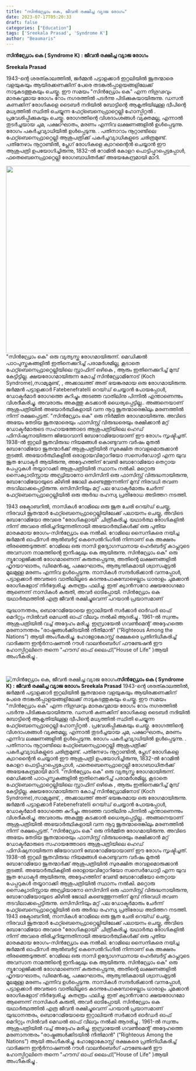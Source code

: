 ```yaml
---
title: "സിൻഡ്രോം കെ, ജീവൻ രക്ഷിച്ച വ്യാജ രോഗം"
date: 2023-07-17T05:20:33
draft: false
categories: ["Education"]
tags: ['Sreekala Prasad', 'Syndrome K']
author: "Beaumaris"
---
```


<strong>സിൻഡ്രോം കെ ( Syndrome K) : ജീവൻ രക്ഷിച്ച വ്യാജ രോഗം</strong>

<strong>Sreekala Prasad</strong>

1943-ന്റെ ശരത്കാലത്തിൽ, ജർമ്മൻ പട്ടാളക്കാർ ഇറ്റലിയിൽ ജൂതന്മാരെ വളയുകയും ആയിരക്കണക്കിന് പേരെ തടങ്കൽപ്പാളയങ്ങളിലേക്ക് നാടുകടത്തുകയും ചെയ്തു. ഈ സമയം "സിൻഡ്രോം കെ" എന്ന നിഗൂഢവും മാരകവുമായ രോഗം റോം നഗരത്തിൽ പടർന്നു പിടിക്കുകയായിരുന്നു. ഡസൻ കണക്കിന് രോഗികളെ ടൈബർ നദിയിൽ ബോട്ടിന്റെ ആകൃതിയിലുള്ള ദ്വീപിന്റെ മധ്യത്തിൽ സ്ഥിതി ചെയ്യുന്ന ഫേറ്റ്ബെനെഫ്രാറ്റെല്ലി ഹോസ്പിറ്റൽ . പ്രവേശിപ്പിക്കുകയും ചെയ്തു. രോഗത്തിന്റെ വിശദാംശങ്ങൾ വ്യക്തമല്ല, എന്നാൽ തുടർച്ചയായ ചുമ, പക്ഷാഘാതം, മരണം എന്നിവ ലക്ഷണങ്ങളിൽ ഉൾപ്പെടുന്നു. രോഗം പകർച്ചവ്യാധിയിൽ ഉൾപ്പെടുന്നു.
.
പതിനാറാം നൂറ്റാണ്ടിലെ ഫേറ്റ്ബെനെഫ്രാറ്റെല്ലി ആശുപത്രിക്ക് പകർച്ചവ്യാധികളുടെ ചരിത്രമുണ്ട്. പതിനേഴാം നൂറ്റാണ്ടിൽ, പ്ലേഗ് രോഗികളെ ക്വാറന്റൈൻ ചെയ്യാൻ ഈ ആശുപത്രി ഉപയോഗിച്ചിരുന്നു, 1832-ൽ റോമിൽ കോളറ പൊട്ടിപ്പുറപ്പെട്ടപ്പോൾ, ഫതെബെനെഫ്രാറ്റെല്ലി രോഗബാധിതർക്ക് അഭയകേന്ദ്രമായി മാറി.

<a href="https://cdn.boolokam.com/articles/2023/07/wwww.jpg"><img class=" wp-image-403220 aligncenter" src="https://cdn.boolokam.com/articles/2023/07/wwww.jpg" alt="" width="900" height="513" /></a>"സിൻഡ്രോം കെ" ഒരു വ്യത്യസ്ത രോഗമായിരുന്ന്. മെഡിക്കൽ പാഠപുസ്തകങ്ങളിൽ ഇതിനെക്കുറിച്ച് പരാമർശമില്ല, കൂടാതെ ഫേറ്റ്ബെനെഫ്രാറ്റെല്ലിയിലെ സ്റ്റാഫിന് ഒഴികെ , ആരും ഇതിനെക്കുറിച്ച് മുമ്പ് കേട്ടിട്ടില്ല. ക്ഷയരോഗമായിരുന്ന കോച്ച് സിൻഡ്രോമിനോട് (Koch Syndrome),സാമ്യമുണ്ട്, , അക്കാലത്ത് അത് ഭയങ്കരമായ ഒരു രോഗമായിരുന്നു. ജർമ്മൻ പട്ടാളക്കാർ Fatebenefratelli റെയ്ഡ് ചെയ്യാൻ പോയപ്പോൾ, ഡോക്ടർമാർ രോഗത്തെ കുറിച്ചും അടഞ്ഞ വാതിലിനു പിന്നിൽ എന്താണെന്നും വിശദീകരിച്ചു. അവരാരും അകത്തു കടക്കാൻ ധൈര്യപ്പെട്ടില്ല.. അങ്ങനെയാണ് ആശുപത്രിയിൽ അഭയാർത്ഥികളായി വന്ന നൂറു ജൂതന്മാരെങ്കിലും മരണത്തിൽ നിന്ന് രക്ഷപ്പെട്ടത്. "സിൻഡ്രോം കെ" ഒരു നിർമ്മിത രോഗമായിരുന്നു.
അവിടെ അഭയം തേടിയ ജൂതന്മാരെയും ഫാസിസ്റ്റ് വിരുദ്ധരെയും രക്ഷിക്കാൻ മറ്റ് ഡോക്ടർമാരുടെ സഹായത്തോടെ ആശുപത്രിയിലെ ഹെഡ് ഫിസിഷ്യനായിരുന്ന ജിയോവാനി ബോറോമിയോയാണ് ഈ രോഗം സൃഷ്ടിച്ചത്. 1938-ൽ ഇറ്റലി ജൂതവിരുദ്ധ നിയമങ്ങൾ കൊണ്ടുവന്ന വർഷം മുതൽ ബോറോമിയോ ജൂതന്മാർക്ക് ആശുപത്രിയിൽ സുരക്ഷിത താവളമൊരുക്കാൻ തുടങ്ങി. അഭയാർത്ഥികളിൽ ഒരാളായവിറ്റോറിയോ സസെർഡോട്ടി എന്ന യുവ ജൂത ഡോക്ടർ ആയിരുന്നു, അദ്ദേഹത്തിന് വേണ്ടി ബോറോമിയോ തെറ്റായ പേപ്പറുകൾ തയ്യാറാക്കി ആശുപത്രിയിൽ സ്ഥാനം നൽകി. മറ്റൊരു സൈക്യാട്രിസ്റ്റായ അഡ്രിയാനോ ഒസിസിനി ഒരു ഫാസിസ്റ്റ് വിരുദ്ധനായിരുന്നു, ബോറോമിയോയുടെ കീഴിൽ ജോലി കണ്ടെത്തുന്നതിന് മുമ്പ് നിരവധി തവണ തടവിലാക്കപ്പെട്ടിരുന്നു. ഒസിസിനിയും മറ്റ് പല ഡോക്ടർമാരും ചേർന്ന് ഫേറ്റ്ബെനെഫ്രാറ്റെല്ലിയിൽ ഒരു അർദ്ധ രഹസ്യ പ്രതിരോധ അടിത്തറ നടത്തി.

1943 ഒക്ടോബറിൽ, നാസികൾ റോമിലെ ഒരു ജൂത ചേരി റെയ്ഡ് ചെയ്തു, നിരവധി ജൂതന്മാർ ഫേറ്റ്ബെനെഫ്രാറ്റെല്ലിയിലേക്ക് പലായനം ചെയ്തു, അവിടെ ബോറോമിയോ അവരെ "രോഗികളായി" ചിത്രീകരിച്ചു. യഥാർത്ഥ രോഗികളിൽ നിന്ന് അവരെ തിരിച്ചറിയുന്നതിനായി അഭയാർത്ഥികൾക്ക് ഒരു പുതിയ മാരകമായ രോഗം-സിൻഡ്രോം കെ നൽകി. റോമിലെ സൈനികരെ നയിച്ച ജർമ്മൻ ഓഫീസർ ആൽബർട്ട് കെസെൽറിംഗിൽ നിന്നാണ് കെ അക്ഷരം തിരഞ്ഞെടുത്തത്. റോമിലെ ഒരു നാസി ഉദ്യോഗസ്ഥനായ ഹെർബർട്ട് കാപ്ലറുടെ അവസാന നാമത്തിന്റെ ഇനീഷ്യലും കെ ആയിരുന്നു. സിൻഡ്രോം കെ" ഒരു ന്യൂറോളജിക്കൽ രോഗമാണെന്ന് കരുതപ്പെടുന്നു, അതിന്റെ ലക്ഷണങ്ങളിൽ ഹൃദയാഘാതം, ഡിമെൻഷ്യ, പക്ഷാഘാതം, ആത്യന്തികമായി ശ്വാസംമുട്ടൽ മൂലമുള്ള മരണം എന്നിവ ഉൾപ്പെടുന്നു. നാസികൾ സന്ദർശിക്കാൻ വന്നപ്പോൾ, പട്ടാളക്കാർ അവരുടെ വാതിലിലൂടെ കടന്നുപോകുമ്പോഴെല്ലാം ധാരാളം ചുമക്കാൻ രോഗികളോട് നിർദ്ദേശിച്ചു. കുതന്ത്രം ഫലിച്ചു. ഇത് ക്യാൻസറോ ക്ഷയരോഗമോ ആണെന്ന് നാസികൾ കരുതി, അവർ ഓടിപ്പോയി. സിൻഡ്രോം കെ യഥാർത്ഥത്തിൽ എത്ര ജീവൻ രക്ഷിച്ചുവെന്ന് പറയാൻ പ്രയാസമാണ്

യുദ്ധാനന്തരം, ബൊറോമിയോയെ ഇറ്റാലിയൻ സർക്കാർ ഓർഡർ ഓഫ് മെറിറ്റും സിൽവർ മെഡൽ ഓഫ് വീലറും നൽകി ആദരിച്ചു . 1961-ൽ സ്വന്തം ആശുപത്രിയിൽ വച്ച് അദ്ദേഹം മരിച്ചു. ഇസ്രായേൽ ഗവൺമെന്റ് അദ്ദേഹത്തെ മരണാനന്തരം "രാഷ്ട്രങ്ങൾക്കിടയിൽ നീതിമാൻ" (“Righteous Among the Nations”) ആയി അംഗീകരിച്ചു. ഹോളോകോസ്റ്റ് രക്ഷകരെ പ്രതിനിധീകരിച്ച് വാദിക്കുന്ന ഇന്റർനാഷണൽ റൗൾ വാലൻബെർഗ് ഫൗണ്ടേഷൻ ഈ ഹോസ്പിറ്റലിനെ തന്നെ "ഹൗസ് ഓഫ് ലൈഫ്("House of Life" )ആയി അംഗീകരിച്ചു .

&nbsp;


![സിൻഡ്രോം കെ, ജീവൻ രക്ഷിച്ച വ്യാജ രോഗം](https://cdn.boolokam.com/articles/2023/07/wwww.jpg)**സിൻഡ്രോം കെ ( Syndrome K) : ജീവൻ രക്ഷിച്ച വ്യാജ രോഗം** **Sreekala Prasad** 1943-ന്റെ ശരത്കാലത്തിൽ, ജർമ്മൻ പട്ടാളക്കാർ ഇറ്റലിയിൽ ജൂതന്മാരെ വളയുകയും ആയിരക്കണക്കിന് പേരെ തടങ്കൽപ്പാളയങ്ങളിലേക്ക് നാടുകടത്തുകയും ചെയ്തു. ഈ സമയം "സിൻഡ്രോം കെ" എന്ന നിഗൂഢവും മാരകവുമായ രോഗം റോം നഗരത്തിൽ പടർന്നു പിടിക്കുകയായിരുന്നു. ഡസൻ കണക്കിന് രോഗികളെ ടൈബർ നദിയിൽ ബോട്ടിന്റെ ആകൃതിയിലുള്ള ദ്വീപിന്റെ മധ്യത്തിൽ സ്ഥിതി ചെയ്യുന്ന ഫേറ്റ്ബെനെഫ്രാറ്റെല്ലി ഹോസ്പിറ്റൽ . പ്രവേശിപ്പിക്കുകയും ചെയ്തു. രോഗത്തിന്റെ വിശദാംശങ്ങൾ വ്യക്തമല്ല, എന്നാൽ തുടർച്ചയായ ചുമ, പക്ഷാഘാതം, മരണം എന്നിവ ലക്ഷണങ്ങളിൽ ഉൾപ്പെടുന്നു. രോഗം പകർച്ചവ്യാധിയിൽ ഉൾപ്പെടുന്നു. . പതിനാറാം നൂറ്റാണ്ടിലെ ഫേറ്റ്ബെനെഫ്രാറ്റെല്ലി ആശുപത്രിക്ക് പകർച്ചവ്യാധികളുടെ ചരിത്രമുണ്ട്. പതിനേഴാം നൂറ്റാണ്ടിൽ, പ്ലേഗ് രോഗികളെ ക്വാറന്റൈൻ ചെയ്യാൻ ഈ ആശുപത്രി ഉപയോഗിച്ചിരുന്നു, 1832-ൽ റോമിൽ കോളറ പൊട്ടിപ്പുറപ്പെട്ടപ്പോൾ, ഫതെബെനെഫ്രാറ്റെല്ലി രോഗബാധിതർക്ക് അഭയകേന്ദ്രമായി മാറി. [](https://cdn.boolokam.com/articles/2023/07/wwww.jpg)"സിൻഡ്രോം കെ" ഒരു വ്യത്യസ്ത രോഗമായിരുന്ന്. മെഡിക്കൽ പാഠപുസ്തകങ്ങളിൽ ഇതിനെക്കുറിച്ച് പരാമർശമില്ല, കൂടാതെ ഫേറ്റ്ബെനെഫ്രാറ്റെല്ലിയിലെ സ്റ്റാഫിന് ഒഴികെ , ആരും ഇതിനെക്കുറിച്ച് മുമ്പ് കേട്ടിട്ടില്ല. ക്ഷയരോഗമായിരുന്ന കോച്ച് സിൻഡ്രോമിനോട് (Koch Syndrome),സാമ്യമുണ്ട്, , അക്കാലത്ത് അത് ഭയങ്കരമായ ഒരു രോഗമായിരുന്നു. ജർമ്മൻ പട്ടാളക്കാർ Fatebenefratelli റെയ്ഡ് ചെയ്യാൻ പോയപ്പോൾ, ഡോക്ടർമാർ രോഗത്തെ കുറിച്ചും അടഞ്ഞ വാതിലിനു പിന്നിൽ എന്താണെന്നും വിശദീകരിച്ചു. അവരാരും അകത്തു കടക്കാൻ ധൈര്യപ്പെട്ടില്ല.. അങ്ങനെയാണ് ആശുപത്രിയിൽ അഭയാർത്ഥികളായി വന്ന നൂറു ജൂതന്മാരെങ്കിലും മരണത്തിൽ നിന്ന് രക്ഷപ്പെട്ടത്. "സിൻഡ്രോം കെ" ഒരു നിർമ്മിത രോഗമായിരുന്നു. അവിടെ അഭയം തേടിയ ജൂതന്മാരെയും ഫാസിസ്റ്റ് വിരുദ്ധരെയും രക്ഷിക്കാൻ മറ്റ് ഡോക്ടർമാരുടെ സഹായത്തോടെ ആശുപത്രിയിലെ ഹെഡ് ഫിസിഷ്യനായിരുന്ന ജിയോവാനി ബോറോമിയോയാണ് ഈ രോഗം സൃഷ്ടിച്ചത്. 1938-ൽ ഇറ്റലി ജൂതവിരുദ്ധ നിയമങ്ങൾ കൊണ്ടുവന്ന വർഷം മുതൽ ബോറോമിയോ ജൂതന്മാർക്ക് ആശുപത്രിയിൽ സുരക്ഷിത താവളമൊരുക്കാൻ തുടങ്ങി. അഭയാർത്ഥികളിൽ ഒരാളായവിറ്റോറിയോ സസെർഡോട്ടി എന്ന യുവ ജൂത ഡോക്ടർ ആയിരുന്നു, അദ്ദേഹത്തിന് വേണ്ടി ബോറോമിയോ തെറ്റായ പേപ്പറുകൾ തയ്യാറാക്കി ആശുപത്രിയിൽ സ്ഥാനം നൽകി. മറ്റൊരു സൈക്യാട്രിസ്റ്റായ അഡ്രിയാനോ ഒസിസിനി ഒരു ഫാസിസ്റ്റ് വിരുദ്ധനായിരുന്നു, ബോറോമിയോയുടെ കീഴിൽ ജോലി കണ്ടെത്തുന്നതിന് മുമ്പ് നിരവധി തവണ തടവിലാക്കപ്പെട്ടിരുന്നു. ഒസിസിനിയും മറ്റ് പല ഡോക്ടർമാരും ചേർന്ന് ഫേറ്റ്ബെനെഫ്രാറ്റെല്ലിയിൽ ഒരു അർദ്ധ രഹസ്യ പ്രതിരോധ അടിത്തറ നടത്തി. 1943 ഒക്ടോബറിൽ, നാസികൾ റോമിലെ ഒരു ജൂത ചേരി റെയ്ഡ് ചെയ്തു, നിരവധി ജൂതന്മാർ ഫേറ്റ്ബെനെഫ്രാറ്റെല്ലിയിലേക്ക് പലായനം ചെയ്തു, അവിടെ ബോറോമിയോ അവരെ "രോഗികളായി" ചിത്രീകരിച്ചു. യഥാർത്ഥ രോഗികളിൽ നിന്ന് അവരെ തിരിച്ചറിയുന്നതിനായി അഭയാർത്ഥികൾക്ക് ഒരു പുതിയ മാരകമായ രോഗം-സിൻഡ്രോം കെ നൽകി. റോമിലെ സൈനികരെ നയിച്ച ജർമ്മൻ ഓഫീസർ ആൽബർട്ട് കെസെൽറിംഗിൽ നിന്നാണ് കെ അക്ഷരം തിരഞ്ഞെടുത്തത്. റോമിലെ ഒരു നാസി ഉദ്യോഗസ്ഥനായ ഹെർബർട്ട് കാപ്ലറുടെ അവസാന നാമത്തിന്റെ ഇനീഷ്യലും കെ ആയിരുന്നു. സിൻഡ്രോം കെ" ഒരു ന്യൂറോളജിക്കൽ രോഗമാണെന്ന് കരുതപ്പെടുന്നു, അതിന്റെ ലക്ഷണങ്ങളിൽ ഹൃദയാഘാതം, ഡിമെൻഷ്യ, പക്ഷാഘാതം, ആത്യന്തികമായി ശ്വാസംമുട്ടൽ മൂലമുള്ള മരണം എന്നിവ ഉൾപ്പെടുന്നു. നാസികൾ സന്ദർശിക്കാൻ വന്നപ്പോൾ, പട്ടാളക്കാർ അവരുടെ വാതിലിലൂടെ കടന്നുപോകുമ്പോഴെല്ലാം ധാരാളം ചുമക്കാൻ രോഗികളോട് നിർദ്ദേശിച്ചു. കുതന്ത്രം ഫലിച്ചു. ഇത് ക്യാൻസറോ ക്ഷയരോഗമോ ആണെന്ന് നാസികൾ കരുതി, അവർ ഓടിപ്പോയി. സിൻഡ്രോം കെ യഥാർത്ഥത്തിൽ എത്ര ജീവൻ രക്ഷിച്ചുവെന്ന് പറയാൻ പ്രയാസമാണ് യുദ്ധാനന്തരം, ബൊറോമിയോയെ ഇറ്റാലിയൻ സർക്കാർ ഓർഡർ ഓഫ് മെറിറ്റും സിൽവർ മെഡൽ ഓഫ് വീലറും നൽകി ആദരിച്ചു . 1961-ൽ സ്വന്തം ആശുപത്രിയിൽ വച്ച് അദ്ദേഹം മരിച്ചു. ഇസ്രായേൽ ഗവൺമെന്റ് അദ്ദേഹത്തെ മരണാനന്തരം "രാഷ്ട്രങ്ങൾക്കിടയിൽ നീതിമാൻ" (“Righteous Among the Nations”) ആയി അംഗീകരിച്ചു. ഹോളോകോസ്റ്റ് രക്ഷകരെ പ്രതിനിധീകരിച്ച് വാദിക്കുന്ന ഇന്റർനാഷണൽ റൗൾ വാലൻബെർഗ് ഫൗണ്ടേഷൻ ഈ ഹോസ്പിറ്റലിനെ തന്നെ "ഹൗസ് ഓഫ് ലൈഫ്("House of Life" )ആയി അംഗീകരിച്ചു . 
